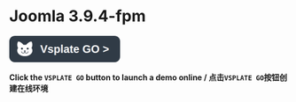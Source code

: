 # Joomla 3.9.4-fpm

<a href="https://www.vsplate.com/?docker-compose=https://github.com/vsplate/dcenvs/joomla/3.9.4-fpm"><img alt="VSPLATE GO" src="https://raw.githubusercontent.com/vsplate/images/master/vsgo_btn.png" width="200px"></a>

**Click the `VSPLATE GO` button to launch a demo online / 点击`VSPLATE GO`按钮创建在线环境**